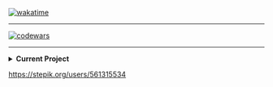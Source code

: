 [![wakatime](https://wakatime.com/badge/user/26ec244d-ad2d-48d6-9f09-32c4907a34f6.svg)](https://wakatime.com/@26ec244d-ad2d-48d6-9f09-32c4907a34f6)
___
[![codewars](https://www.codewars.com/users/Harlok/badges/large)](https://www.codewars.com/users/Harlok)
___

<details>
<summary><b> Current Project</b></summary>


[![Julia Repo Card](https://github-readme-stats.vercel.app/api/pin/?username=Harlok13&repo=Julia)](https://github.com/Harlok13/Julia)

</details>

https://stepik.org/users/561315534
<!--
**Harlok13/Harlok13** is a ✨ _special_ ✨ repository because its `README.md` (this file) appears on your GitHub profile.

Here are some ideas to get you started:

- 🔭 I’m currently working on ...
- 🌱 I’m currently learning ...
- 👯 I’m looking to collaborate on ...
- 🤔 I’m looking for help with ...
- 💬 Ask me about ...
- 📫 How to reach me: ...
- 😄 Pronouns: ...
- ⚡ Fun fact: ...
-->
